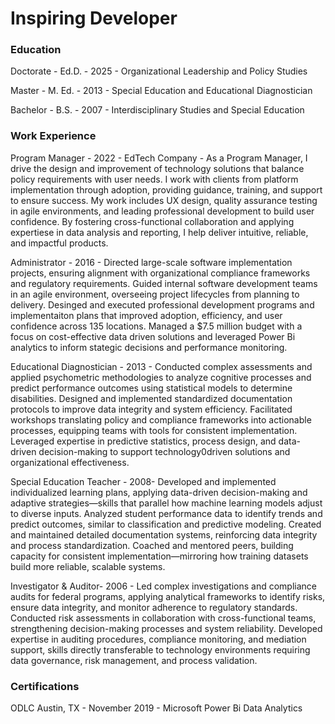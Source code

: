 # Inspiring Developer

### Education
Doctorate - Ed.D. - 2025 - Organizational Leadership and Policy Studies

Master - M. Ed. - 2013 - Special Education and Educational Diagnostician

Bachelor - B.S. - 2007 - Interdisciplinary Studies and Special Education

### Work Experience
Program Manager - 2022 - EdTech Company - As a Program Manager, I drive the design and improvement of technology solutions that balance policy requirements with user needs. I work with clients from platform implementation through adoption, providing guidance, training, and support to ensure success. My work includes UX design, quality assurance testing in agile environments, and leading professional development to build user confidence. By fostering cross-functional collaboration and applying expertiese in data analysis and reporting, I help deliver intuitive, reliable, and impactful products. 

Administrator - 2016 - Directed large-scale software implementation projects, ensuring alignment with organizational compliance frameworks and regulatory requirements. Guided internal software development teams in an agile environment, overseeing project lifecycles from planning to delivery. Desinged and executed professional development programs and implementaiton plans that improved adoption, efficiency, and user confidence across 135 locations. Managed a $7.5 million budget with a focus on cost-effective data driven solutions and leveraged Power Bi analytics to inform stategic decisions and performance monitoring. 

Educational Diagnostician - 2013 - Conducted complex assessments and applied psychometric methodologies to analyze cognitive processes and predict performance outcomes using statistical models to determine disabilities. Designed and implemented standardized documentation protocols to improve data integrity and system efficiency. Facilitated workshops translating policy and compliance frameworks into actionable processes, equipping teams with tools for consistent implementation. Leveraged expertise in predictive statistics, process design, and data-driven decision-making to support technology0driven solutions and organizational effectiveness. 

Special Education Teacher - 2008- Developed and implemented individualized learning plans, applying data-driven decision-making and adaptive strategies—skills that parallel how machine learning models adjust to diverse inputs. Analyzed student performance data to identify trends and predict outcomes, similar to classification and predictive modeling. Created and maintained detailed documentation systems, reinforcing data integrity and process standardization. Coached and mentored peers, building capacity for consistent implementation—mirroring how training datasets build more reliable, scalable systems.

Investigator & Auditor- 2006 - Led complex investigations and compliance audits for federal programs, applying analytical frameworks to identify risks, ensure data integrity, and monitor adherence to regulatory standards. Conducted risk assessments in collaboration with cross-functional teams, strengthening decision-making processes and system reliability. Developed expertise in auditing procedures, compliance monitoring, and mediation support, skills directly transferable to technology environments requiring data governance, risk management, and process validation.

### Certifications
ODLC Austin, TX - November 2019 - Microsoft Power Bi Data Analytics
